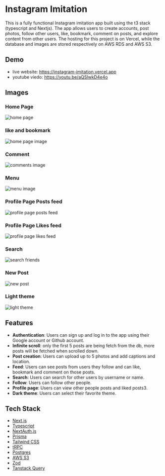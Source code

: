 # Instagram Imitation

This is a fully functional Instagram imitation app built using the t3 stack (typescript and Nextjs). The app allows users to create accounts, post photos, follow other users, like, bookmark, comment on posts, and explore content from other users. The hosting for this project is on Vercel, while the database and images are stored respectively on AWS RDS and AWS S3.

## Demo

- live website: https://instagram-imitation.vercel.app
- youtube viedo: https://youtu.be/aQSlwkD4e4o

## Images

### Home Page
![home page](https://github.com/AugustinSorel/instagram-imitation/blob/main/images/instagram-imitation.vercel.app_.png)

### like and bookmark
![home page image](https://github.com/AugustinSorel/instagram-imitation/blob/main/images/instagram-imitation.vercel.app_%20(1).png)

### Comment
![comments image](https://github.com/AugustinSorel/instagram-imitation/blob/main/images/instagram-imitation.vercel.app_%20(2).png)

### Menu
![menu image](https://github.com/AugustinSorel/instagram-imitation/blob/main/images/instagram-imitation.vercel.app_%20(3).png)

### Profile Page Posts feed
![profile page posts feed](https://github.com/AugustinSorel/instagram-imitation/blob/main/images/instagram-imitation.vercel.app_%20(4).png)

### Profile Page Likes feed
![profile page likes feed](https://github.com/AugustinSorel/instagram-imitation/blob/main/images/instagram-imitation.vercel.app_%20(5).png)

### Search
![search friends](https://github.com/AugustinSorel/instagram-imitation/blob/main/images/search.png)

### New Post
![new post](https://github.com/AugustinSorel/instagram-imitation/blob/main/images/instagram-imitation.vercel.app_users_clgyy4rof0002l80873j81rvr_tab%3Dliked.png)

### Light theme
![light theme](https://github.com/AugustinSorel/instagram-imitation/blob/main/images/instagram-imitation.vercel.app_users_clgyy4rof0002l80873j81rvr_tab%3Dliked%20(1).png)

## Features

- **Authentication**: Users can sign up and log in to the app using their Google account or Github account.
- **Infinite scroll**: only the first 5 posts are being fetch from the db, more posts will be fetched when scrolled down.
- **Post creation**: Users can upload up to 5 photos and add captions and location.
- **Feed**: Users can see posts from users they follow and can like, bookmark and comment on those posts.
- **Search**: Users can search for other users by username or name.
- **Follow**: Users can follow other people.
- **Profile page**: Users can view other people posts and liked posts3.
- **Dark theme**: Users can select their favorite theme.

## Tech Stack

- [Next.js](https://nextjs.org)
- [Typescript](https://www.typescriptlang.org/docs/)
- [NextAuth.js](https://next-auth.js.org)
- [Prisma](https://prisma.io)
- [Tailwind CSS](https://tailwindcss.com)
- [tRPC](https://trpc.io)
- [Postgres](https://www.postgresql.org/docs/)
- [AWS S3](https://docs.aws.amazon.com/s3/index.html)
- [Zod](https://zod.dev/)
- [Tanstack Query](https://tanstack.com/query/v4/docs/react/overview)
